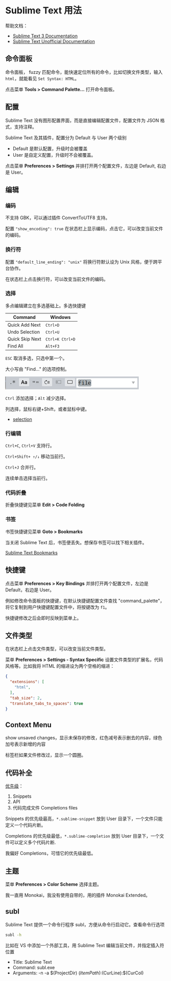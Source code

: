 # Sublime Text 用法

帮助文档：

- [Sublime Text 3 Documentation](https://www.sublimetext.com/docs/3/)
- [Sublime Text Unofficial Documentation](http://docs.sublimetext.info/en/latest/index.html)

## 命令面板

命令面板， fuzzy 匹配命令，能快速定位所有的命令，比如切换文件类型，输入 `html`，就能看见 `Set Syntax: HTML`。

点击菜单 **Tools > Command Palette...** 打开命令面板。

## 配置

Sublime Text 没有图形配置界面，而是直接编辑配置文件，配置文件为 JSON 格式，支持注释。

Sublime Text 及其插件，配置分为 Default 与 User 两个级别

- Default 是默认配置，升级时会被覆盖
- User 是自定义配置，升级时不会被覆盖。

点击菜单 **Preferences > Settings** 并排打开两个配置文件，左边是 Default, 右边是 User。

## 编辑

### 编码

不支持 GBK，可以通过插件 ConvertToUTF8 支持。

配置 `"show_encoding": true` 在状态栏上显示编码，点击它，可以改变当前文件的编码。

### 换行符

配置 `"default_line_ending": "unix"` 将换行符默认设为 Unix 风格，便于跨平台协作。

在状态栏上点击换行符，可以改变当前文件的编码。

### 选择

多点编辑建立在多选基础上。多选快捷键

Command | Windows
------- | -------
Quick Add Next  | `Ctrl+D`
Undo Selection  | `Ctrl+U`
Quick Skip Next | `Ctrl+K Ctrl+D`
Find All        | `Alt+F3`

`ESC` 取消多选，只选中第一个。

大小写由 "Find..." 的选项控制。

![](images/find.png)

`Ctrl` 添加选择；`Alt` 减少选择。

列选择，鼠标右键+Shift，或者鼠标中键。

- [selection](http://www.sublimetext.com/docs/selection)

### 行编辑

`Ctrl+C`, `Ctrl+V` 支持行。

`Ctrl+Shift+ ↑/↓` 移动当前行。

`Ctrl+J` 合并行。

连续单击选择当前行。

### 代码折叠

折叠快捷键见菜单 **Edit > Code Folding**

### 书签

书签快捷键见菜单 **Goto > Bookmarks**

当关闭 Sublime Text 后，书签便丢失。想保存书签可以找下相关插件。

[Sublime Text Bookmarks](http://www.macdrifter.com/2012/07/sublime-text-bookmarks.html)

## 快捷键

点击菜单 **Preferences > Key Bindings** 并排打开两个配置文件，左边是 Default，右边是 User。

例如修改命令面板的快捷键，在默认快捷键配置文件查找 "command_palette"，将它复制到用户快捷键配置文件中，将按键改为 `f1`。

快捷键修改之后会即时反映到菜单上。

## 文件类型

在状态栏上点击文件类型，可以改变当前文件类型。

菜单 **Preferences > Settings - Syntax Specific** 设置文件类型的扩展名，代码风格等。比如我将 HTML 的缩进设为两个空格的缩进：

```json
{
  "extensions": [
    "html",
  ],
  "tab_size": 2,
  "translate_tabs_to_spaces": true
}
```

## Context Menu

show unsaved changes，显示未保存的修改，红色减号表示删去的内容，绿色加号表示新增的内容

标签栏如果文件修改过，显示一个圆圈。

## 代码补全

[优先级](http://docs.sublimetext.info/en/latest/extensibility/completions.html#sources-for-completions-and-their-priorities)：

1. Snippets
1. API
1. 代码完成文件 Completions files

Snippets 的优先级最高，`*.sublime-snippet` 放到 User 目录下，一个文件只能定义一个代码片断。

Completions 的优先级最低，`*.sublime-completion` 放到 User 目录下，一个文件可以定义多个代码片断.

我偏好 Completions，可惜它的优先级最低。

## 主题

菜单 **Preferences > Color Scheme** 选择主题。

我一直用 Monokai，我没有使用自带的，用的插件 Monokai Extended。

## subl

Sublime Text 提供一个命令行程序 subl，方便从命令行启动它。查看命令行选项

```sh
subl -h
```

比如在 VS 中添加一个外部工具，用 Sublime Text 编辑当前文件，并指定插入符位置

- Title: Sublime Text
- Command: subl.exe
- Arguments: -n -a $(ProjectDir) $(ItemPath):$(CurLine):$(CurCol)
